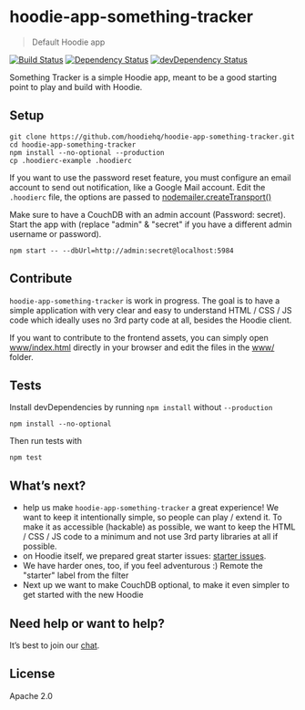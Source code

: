 # hoodie-app-something-tracker

> Default Hoodie app

[![Build Status](https://travis-ci.org/hoodiehq/hoodie-app-something-tracker.svg?branch=master)](https://travis-ci.org/hoodiehq/hoodie-app-something-tracker)
[![Dependency Status](https://david-dm.org/hoodiehq/hoodie-app-something-tracker.svg)](https://david-dm.org/hoodiehq/hoodie-app-something-tracker)
[![devDependency Status](https://david-dm.org/hoodiehq/hoodie-app-something-tracker/dev-status.svg)](https://david-dm.org/hoodiehq/hoodie-app-something-tracker#info=devDependencies)

Something Tracker is a simple Hoodie app, meant to be a good starting point to
play and build with Hoodie.

## Setup

```
git clone https://github.com/hoodiehq/hoodie-app-something-tracker.git
cd hoodie-app-something-tracker
npm install --no-optional --production
cp .hoodierc-example .hoodierc
```

If you want to use the password reset feature, you must configure an email account
to send out notification, like a Google Mail account. Edit the `.hoodierc` file,
the options are passed to [nodemailer.createTransport()](https://github.com/nodemailer/nodemailer-smtp-transport#usage)

Make sure to have a CouchDB with an admin account (Password: secret).
Start the app with (replace "admin" & "secret" if you have a different
admin username or password).

```
npm start -- --dbUrl=http://admin:secret@localhost:5984
```

## Contribute

`hoodie-app-something-tracker` is work in progress. The goal is to have a simple
application with very clear and easy to understand HTML / CSS / JS code which
ideally uses no 3rd party code at all, besides the Hoodie client.

If you want to contribute to the frontend assets, you can simply open
[www/index.html](www/index.html) directly in your browser and edit the files in
the [www/](www/) folder.

## Tests

Install devDependencies by running `npm install` without `--production`

```
npm install --no-optional
```

Then run tests with

```
npm test
```

## What’s next?

- help us make `hoodie-app-something-tracker` a great experience! We want to keep it
  intentionally simple, so people can play / extend it. To make it as accessible
  (hackable) as possible, we want to keep the HTML / CSS / JS code to a minimum
  and not use 3rd party libraries at all if possible.
- on Hoodie itself, we prepared great starter issues: [starter issues](http://go.hood.ie/hoodie-starter-issues).
- We have harder ones, too, if you feel adventurous :) Remote the "starter" label
  from the filter
- Next up we want to make CouchDB optional, to make it even simpler to get started
  with the new Hoodie

## Need help or want to help?

It’s best to join our [chat](http://hood.ie/chat/).

## License

Apache 2.0
